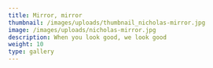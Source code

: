 ```yaml
---
title: Mirror, mirror
thumbnail: /images/uploads/thumbnail_nicholas-mirror.jpg
image: /images/uploads/nicholas-mirror.jpg
description: When you look good, we look good
weight: 10
type: gallery
---
```



